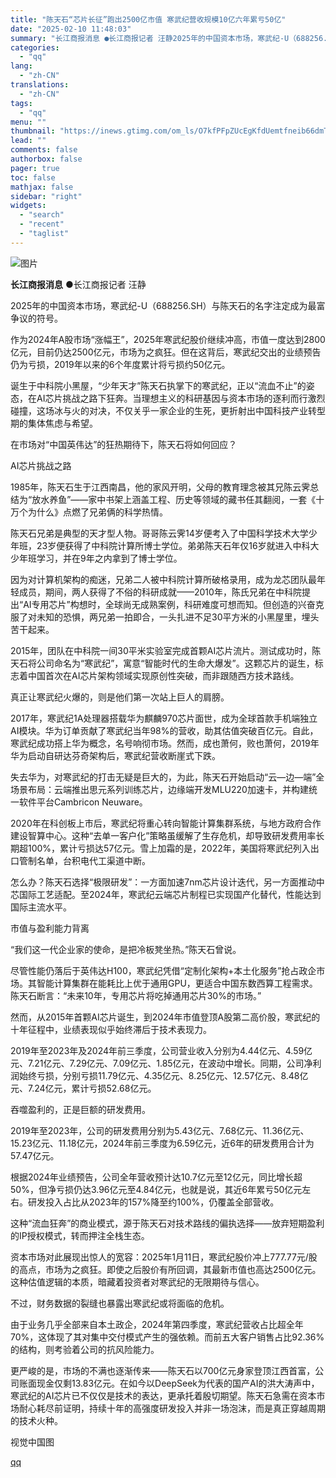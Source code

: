 ```yaml
---
title: "陈天石“芯片长征”跑出2500亿市值 寒武纪营收规模10亿六年累亏50亿"
date: "2025-02-10 11:48:03"
summary: "长江商报消息 ●长江商报记者 汪静2025年的中国资本市场，寒武纪-U（688256.SH）与陈天石..."
categories:
  - "qq"
lang:
  - "zh-CN"
translations:
  - "zh-CN"
tags:
  - "qq"
menu: ""
thumbnail: "https://inews.gtimg.com/om_ls/O7kfPFpZUcEgKfdUemtfneib66dmTstIFyn5vCrLHD_4oAA_640360/0"
lead: ""
comments: false
authorbox: false
pager: true
toc: false
mathjax: false
sidebar: "right"
widgets:
  - "search"
  - "recent"
  - "taglist"
---
```


![图片](https://inews.gtimg.com/om_bt/Oj9dZ0OT7qYXF6mf_wGt6i-RKdQaRKkKlNuOO_OikyTMYAA/1000)

**长江商报消息** ●长江商报记者 汪静

2025年的中国资本市场，寒武纪-U（688256.SH）与陈天石的名字注定成为最富争议的符号。

作为2024年A股市场“涨幅王”，2025年寒武纪股价继续冲高，市值一度达到2800亿元，目前仍达2500亿元，市场为之疯狂。但在这背后，寒武纪交出的业绩预告仍为亏损，2019年以来的6个年度累计将亏损约50亿元。

诞生于中科院小黑屋，“少年天才”陈天石执掌下的寒武纪，正以“流血不止”的姿态，在AI芯片挑战之路下狂奔。当理想主义的科研基因与资本市场的逐利而行激烈碰撞，这场冰与火的对决，不仅关乎一家企业的生死，更折射出中国科技产业转型期的集体焦虑与希望。

在市场对“中国英伟达”的狂热期待下，陈天石将如何回应？

AI芯片挑战之路

1985年，陈天石生于江西南昌，他的家风开明，父母的教育理念被其兄陈云霁总结为“放水养鱼”——家中书架上涵盖工程、历史等领域的藏书任其翻阅，一套《十万个为什么》点燃了兄弟俩的科学热情。

陈天石兄弟是典型的天才型人物。哥哥陈云霁14岁便考入了中国科学技术大学少年班，23岁便获得了中科院计算所博士学位。弟弟陈天石年仅16岁就进入中科大少年班学习，并在9年之内拿到了博士学位。

因为对计算机架构的痴迷，兄弟二人被中科院计算所破格录用，成为龙芯团队最年轻成员，期间，两人获得了不俗的科研成就——2010年，陈氏兄弟在中科院提出“AI专用芯片”构想时，全球尚无成熟案例，科研难度可想而知。但创造的兴奋克服了对未知的恐惧，两兄弟一拍即合，一头扎进不足30平方米的小黑屋里，埋头苦干起来。

2015年，团队在中科院一间30平米实验室完成首颗AI芯片流片。测试成功时，陈天石将公司命名为“寒武纪”，寓意“智能时代的生命大爆发”。这颗芯片的诞生，标志着中国首次在AI芯片架构领域实现原创性突破，而非跟随西方技术路线。

真正让寒武纪火爆的，则是他们第一次站上巨人的肩膀。

2017年，寒武纪1A处理器搭载华为麒麟970芯片面世，成为全球首款手机端独立AI模块。华为订单贡献了寒武纪当年98%的营收，助其估值突破百亿元。自此，寒武纪成功搭上华为概念，名号响彻市场。然而，成也萧何，败也萧何，2019年华为启动自研达芬奇架构后，寒武纪营收断崖式下跌。

失去华为，对寒武纪的打击无疑是巨大的，为此，陈天石开始启动“云—边—端”全场景布局：云端推出思元系列训练芯片，边缘端开发MLU220加速卡，并构建统一软件平台Cambricon Neuware。

2020年在科创板上市后，寒武纪将重心转向智能计算集群系统，与地方政府合作建设智算中心。这种“去单一客户化”策略虽缓解了生存危机，却导致研发费用率长期超100%，累计亏损达57亿元。雪上加霜的是，2022年，美国将寒武纪列入出口管制名单，台积电代工渠道中断。

怎么办？陈天石选择“极限研发”：一方面加速7nm芯片设计迭代，另一方面推动中芯国际工艺适配。至2024年，寒武纪云端芯片制程已实现国产化替代，性能达到国际主流水平。

市值与盈利能力背离

“我们这一代企业家的使命，是把冷板凳坐热。”陈天石曾说。

尽管性能仍落后于英伟达H100，寒武纪凭借“定制化架构+本土化服务”抢占政企市场。其智能计算集群在能耗比上优于通用GPU，更适合中国东数西算工程需求。陈天石断言：“未来10年，专用芯片将吃掉通用芯片30%的市场。”

然而，从2015年首颗AI芯片诞生，到2024年市值登顶A股第二高价股，寒武纪的十年征程中，业绩表现似乎始终滞后于技术表现力。

2019年至2023年及2024年前三季度，公司营业收入分别为4.44亿元、4.59亿元、7.21亿元、7.29亿元、7.09亿元、1.85亿元，在波动中增长。同期，公司净利润始终亏损，分别亏损11.79亿元、4.35亿元、8.25亿元、12.57亿元、8.48亿元、7.24亿元，累计亏损52.68亿元。

吞噬盈利的，正是巨额的研发费用。

2019年至2023年，公司的研发费用分别为5.43亿元、7.68亿元、11.36亿元、15.23亿元、11.18亿元，2024年前三季度为6.59亿元，近6年的研发费用合计为57.47亿元。

根据2024年业绩预告，公司全年营收预计达10.7亿元至12亿元，同比增长超50%，但净亏损仍达3.96亿元至4.84亿元，也就是说，其近6年累亏50亿元左右。研发投入占比从2023年的157%降至约100%，仍覆盖全部营收。

这种“流血狂奔”的商业模式，源于陈天石对技术路线的偏执选择——放弃短期盈利的IP授权模式，转而押注全栈生态。

资本市场对此展现出惊人的宽容：2025年1月11日，寒武纪股价冲上777.77元/股的高点，市场为之疯狂。即使之后股价有所回调，其最新市值也高达2500亿元。这种估值逻辑的本质，暗藏着投资者对寒武纪的无限期待与信心。

不过，财务数据的裂缝也暴露出寒武纪或将面临的危机。

由于业务几乎全部来自本土政企，2024年第四季度，寒武纪营收占比超全年70%，这体现了其对集中交付模式产生的强依赖。而前五大客户销售占比92.36%的结构，则考验着公司的抗风险能力。

更严峻的是，市场的不满也逐渐传来——陈天石以700亿元身家登顶江西首富，公司账面现金仅剩13.83亿元。在如今以DeepSeek为代表的国产AI的洪大涛声中，寒武纪的AI芯片已不仅仅是技术的表达，更承托着殷切期望。陈天石急需在资本市场耐心耗尽前证明，持续十年的高强度研发投入并非一场泡沫，而是真正穿越周期的技术火种。

视觉中国图

[qq](https://new.qq.com/rain/a/20250210A03BFD00)
